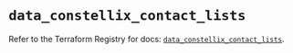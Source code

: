 # `data_constellix_contact_lists`

Refer to the Terraform Registry for docs: [`data_constellix_contact_lists`](https://registry.terraform.io/providers/constellix/constellix/0.4.6/docs/data-sources/contact_lists).
